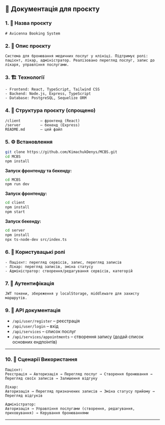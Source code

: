 ## 🧾 **Документація для проєкту**

### 1. 📌 Назва проєкту

```
# Avicenna Booking System
```

### 2. 📄 Опис проєкту

```
Система для бронювання медичних послуг у клініці. Підтримує ролі: пацієнт, лікар, адміністратор. Реалізовано перегляд послуг, запис до лікаря, управління послугами.
```

### 3. 🏗 Технології

```
- Frontend: React, TypeScript, Tailwind CSS
- Backend: Node.js, Express, TypeScript
- Database: PostgreSQL, Sequelize ORM
```

### 4. 📂 Структура проєкту (спрощено)

```
/client         – фронтенд (React)
/server         – бекенд (Express)
README.md       – цей файл
```

### 5. ⚙️ Встановлення

```bash
git clone https://github.com/KimachukDenys/MCBS.git
cd MCBS
npm install
```

**Запуск фронтенду та бекенду:**
```bash
cd MCBS
npm run dev
```

**Запуск фронтенду:**

```bash
cd client
npm install
npm start
```

**Запуск бекенду:**

```bash
cd server
npm install
npx ts-node-dev src/index.ts
```

### 6. 👤 Користувацькі ролі

```
- Пацієнт: перегляд сервісів, запис, перегляд записів
- Лікар: перегляд записів, зміна статусу
- Адміністратор: створення/редагування сервісів, категорій
```

### 7. 🔐 Аутентифікація

```
JWT токени, збереження у localStorage, middleware для захисту маршрутів.
```

### 9. 📎 API документація

* `/api/user/register` – реєстрація
* `/api/user/login` – вхід
* `/api/services` – список послуг
* `/api/services/appointments` – створення запису
  (додай список основних ендпоінтів)

---

### 10. 📝 Сценарії Використання

```
Пацієнт:
Реєстрація → Авторизація → Перегляд послуг → Створення бронювання → Перегляд своїх записів → Залишення відгуку

Лікар:
Авторизація → Перегляд призначених записів → Зміна статусу прийому → Перегляд відгуків

Адміністратор:
Авторизація → Управління послугами (створення, редагування, приховування) → Керування бронюваннями
```

---

###